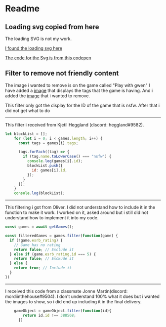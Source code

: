 # Readme

## Loading svg copied from here

The loading SVG is not my work.

[I found the loading svg here](https://freefrontend.com/css-loaders/)

[The code for the Svg is from this codepen](https://codepen.io/thebabydino/pen/yjoPMJ?editors=0100)

## Filter to remove not friendly content

The image i wanted to remove is on the game called "Play with gwen"
I have added a [image](unknown.png) that displays the tags that the game is having.
And i added the [image](nsfw.png) that i wanted to remove.

This filter only got the display for the ID of the game that is nsfw. After that i did not get what to do

***

This filter i received from Kjetil Heggland (discord: heggland#9582).

```js
let blockList = [];
    for (let i = 0; i < games.length; i++) {
      const tags = games[i].tags;

      tags.forEach((tag) => {
        if (tag.name.toLowerCase() === "nsfw") {
          console.log(games[i].id);
          blockList.push({
            id: games[i].id,
          });
        }
      });
    }
    console.log(blockList);
```

***

This filtering i got from Oliver.
I did not understand how to include it in the function to make it work.
I worked on it, asked around but i still did not understand how to implement it into my code.

```js
const games = await getGames();

const filteredGames = games.filter(function(game) {
  if (!game.esrb_rating) {
    // Game has no rating
    return false; // Exclude it
  } else if (game.esrb_rating.id === 5) {
    return false; // Exckude it
  } else {
    return true; // Include it
  }
})
```

***

I received this code from a classmate Jonne Martin(discord: mordiinthehouse#9504).
I don't understand 100% what it does but i wanted the images to show,
so i did end up including it in the final delivery.

```js
    gameObject = gameObject.filter(function(id){
        return id.id !== 388568;
      }) 
```